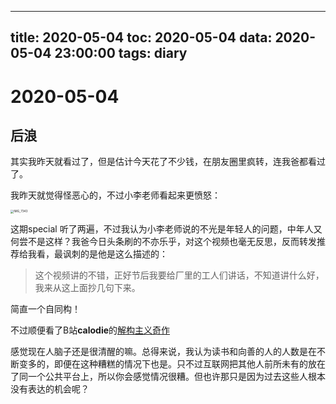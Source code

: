 
---
title: 2020-05-04
toc: 2020-05-04
data: 2020-05-04 23:00:00
tags: diary
---


# 2020-05-04

## 后浪

其实我昨天就看过了，但是估计今天花了不少钱，在朋友圈里疯转，连我爸都看过了。

我昨天就觉得怪恶心的，不过小李老师看起来更愤怒：



<img src="https://tva1.sinaimg.cn/large/007S8ZIlly1gega2k5iurj30u01frqb2.jpg" alt="IMG_7343" style="zoom:33%;" />

这期special 听了两遍，不过我认为小李老师说的不光是年轻人的问题，中年人又何尝不是这样？我爸今日头条刷的不亦乐乎，对这个视频也毫无反思，反而转发推荐给我看，最讽刺的是他是这么描述的：

> 这个视频讲的不错，正好节后我要给厂里的工人们讲话，不知道讲什么好，我来从这上面抄几句下来。

简直一个自同构！

不过顺便看了B站**calodie**的[解构主义奇作](https://www.bilibili.com/video/BV1LK4y187Gf?p=1)

感觉现在人脑子还是很清醒的嘛。总得来说，我认为读书和向善的人的人数是在不断变多的，即便在这种糟糕的情况下也是。只不过互联网把其他人前所未有的放在了同一个公共平台上，所以你会感觉情况很糟。但也许那只是因为过去这些人根本没有表达的机会呢？

